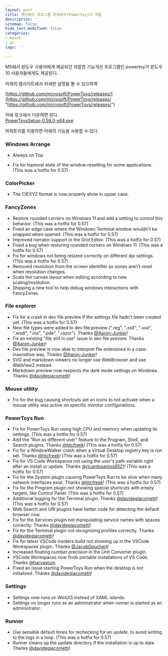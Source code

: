 ```yaml
---
layout: post
title: 재간둥이 프로그램 파워토이(Powertoy)의 귀환
description: ''
sitemap: false
hide_last_modified: false
categories:
- maint
- pc
tags: ''

---
```

MS에서 윈도우 사용자에게 제공되던 자잘한 기능개선 프로그램인 powertoy가 윈도우10 사용자들에게도 제공된다.

아래의 웹사이트에서 자세한 설명을 볼 수 있으하며

[https://github.com/microsoft/PowerToys/releases/](https://github.com/microsoft/PowerToys/releases/ "https://github.com/microsoft/PowerToys/releases/")

아래 링크에서 다운하면 된다.  
[PowerToysSetup-0.58.0-x64.exe](https://github.com/microsoft/PowerToys/releases/download/v0.58.0/PowerToysSetup-0.58.0-x64.exe)

파워토이를 이용하면 아래의 기능을 사용할 수 있다.

### Windows Arrange

* Always on Top


* Fix for topmost state of the window resetting for some applications. (This was a hotfix for 0.57)

### ColorPicker

* The CIEXYZ format is now properly show in upper case.

### FancyZones

* Restore rounded corners on Windows 11 and add a setting to control this behavior. (This was a hotfix for 0.57)
* Fixed an edge case where the Windows Terminal window wouldn't be snapped when opened. (This was a hotfix for 0.57)
* Improved narrator support in the Grid Editor. (This was a hotfix for 0.57)
* Fixed a bug when restoring rounded corners on Windows 11. (This was a hotfix for 0.57)
* Fix for windows not being resized correctly on different dpi settings. (This was a hotfix for 0.57)
* Removed resolution from the screen identifier so zones aren't reset when resolution changes.
* Scale the canvas layout when editing according to new scaling/resolution.
* Shipping a new tool to help debug windows interactions with FancyZones.

### File explorer

* Fix for a crash in dev file preview if the settings file hadn't been created yet. (This was a hotfix for 0.57)
* New file types were added to dev file preview (".reg", ".xslt", ".xsd", ".wsdl", ".ino", ".pde", ".razor"). Thanks [@Aaron-Junker](https://github.com/Aaron-Junker)!
* Fix an existing "file still in use" issue in dev file preview. Thanks [@Aaron-Junker](https://github.com/Aaron-Junker)!
* Dev file preview is now able to interpret file extensions in a case-insensitive way. Thanks [@Aaron-Junker](https://github.com/Aaron-Junker)!
* SVG and markdown viewers no longer use WebBrowser and use WebView2 instead.
* Markdown preview now respects the dark mode settings on Windows. Thanks [@davidegiacometti](https://github.com/davidegiacometti)!

### Mouse utility

* Fix for the bug causing shortcuts set on icons to not activate when a mouse utility was active on specific monitor configurations.

### PowerToys Run

* Fix for PowerToys Run using high CPU and memory when updating its settings. (This was a hotfix for 0.57)
* Add the "Run as different user" feature to the Program, Shell, and Search plugins. Thanks [@htcfreek](https://github.com/htcfreek)! (This was a hotfix for 0.57)
* Fix for a WindowWalker crash when a Virtual Desktop registry key is not set. Thanks [@htcfreek](https://github.com/htcfreek)! (This was a hotfix for 0.57)
* Fix for VS Code Workspaces not using the user's path variable right after an install or update. Thanks [@ricardosantos9521](https://github.com/ricardosantos9521)! (This was a hotfix for 0.57)
* Fix for the System plugin causing PowerToys Run to be slow when many network interfaces exist. Thanks [@htcfreek](https://github.com/htcfreek)! (This was a hotfix for 0.57)
* Fix for the Program plugin not showing special shortcuts with empty targets, like Control Panel. (This was a hotfix for 0.57)
* Additional logging for the Terminal plugin. Thanks [@davidegiacometti](https://github.com/davidegiacometti)! (This was a hotfix for 0.57)
* Web Search and URI plugins have better code for detecting the default browser now.
* Fix for the Services plugin not manipulating service names with spaces correctly. Thanks [@davidegiacometti](https://github.com/davidegiacometti)!
* Fix for the Terminal plugin not recognizing profiles correctly. Thanks [@davidegiacometti](https://github.com/davidegiacometti)!
* Fix for latest VSCode insiders build not showing up in the VSCode Workspaces plugin. Thanks [@JacobDeuchert](https://github.com/JacobDeuchert)!
* Increased floating number precision in the Unit Converter plugin.
* VSCode Workspaces now finds portable installations of VS Code. Thanks [@harvastum](https://github.com/harvastum)
* Fixed an issue starting PowerToys Run when the desktop is not initialized. Thanks [@davidegiacometti](https://github.com/davidegiacometti)!

### Settings

* Settings now runs on WinUI3 instead of XAML islands.
* Settings no longer runs as an administrator when runner is started as an administrator.

### Runner

* Use sensible default times for rechecking for an update, to avoid writing to the logs in a loop. (This was a hotfix for 0.57)
* Runner cleans up the update directory if the installation is up to date. Thanks [@davidegiacometti](https://github.com/davidegiacometti)!